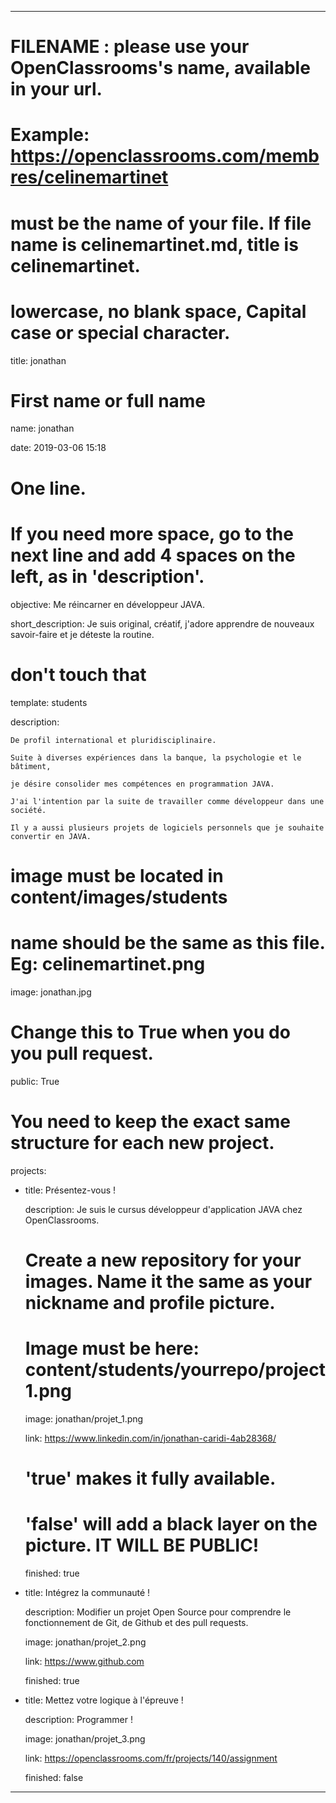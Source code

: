 ﻿---


# FILENAME : please use your OpenClassrooms's name, available in your url.

# Example: https://openclassrooms.com/membres/celinemartinet

# must be the name of your file. If file name is celinemartinet.md, title is celinemartinet.

# lowercase, no blank space, Capital case or special character.

title: jonathan

# First name or full name

name: jonathan

date: 2019-03-06 15:18


# One line.

# If you need more space, go to the next line and add 4 spaces on the left, as in 'description'.

objective: Me réincarner en développeur JAVA.

short_description: Je suis original, créatif, j'adore apprendre de nouveaux savoir-faire et je déteste la routine.


# don't touch that

template: students

description:

    De profil international et pluridisciplinaire.

    Suite à diverses expériences dans la banque, la psychologie et le bâtiment,

    je désire consolider mes compétences en programmation JAVA.

    J'ai l'intention par la suite de travailler comme développeur dans une société.

    Il y a aussi plusieurs projets de logiciels personnels que je souhaite convertir en JAVA.

   


# image must be located in content/images/students

# name should be the same as this file. Eg: celinemartinet.png

image: jonathan.jpg


# Change this to True when you do you pull request.

public: True


# You need to keep the exact same structure for each new project.

projects:

  - title: Présentez-vous !

    description: Je suis le cursus développeur d'application JAVA chez OpenClassrooms.

    # Create a new repository for your images. Name it the same as your nickname and profile picture.

    # Image must be here: content/students/yourrepo/project1.png

    image: jonathan/projet_1.png

    link: https://www.linkedin.com/in/jonathan-caridi-4ab28368/

    # 'true' makes it fully available.

    # 'false' will add a black layer on the picture. IT WILL BE PUBLIC!

    finished: true

  - title: Intégrez la communauté !

    description: Modifier un projet Open Source pour comprendre le fonctionnement de Git, de Github et des pull requests. 

    image: jonathan/projet_2.png

    link: https://www.github.com

    finished: true

  - title: Mettez votre logique à l'épreuve !

    description: Programmer !

    image: jonathan/projet_3.png

    link: https://openclassrooms.com/fr/projects/140/assignment

    finished: false

---